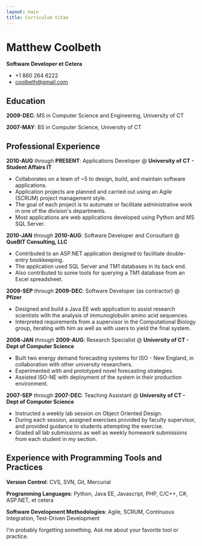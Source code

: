 ```yaml
---
layout: main
title: Curriculum Vitae
---
```


Matthew Coolbeth
================
**Software Developer et Cetera**
 - +1 860 264 6222
 - coolbeth@gmail.com

Education
---------

**2009-DEC**: MS in Computer Science and Engineering, University of CT

**2007-MAY**: BS in Computer Science, University of CT

Professional Experience
-----------------------

**2010-AUG** *through* **PRESENT**: Applications Developer
  @ **University of CT - Student Affairs IT**
-   Collaborates on a team of ~5 to design, build, and maintain software
    applications.
-   Application projects are planned and carried out using an Agile (SCRUM)
    project management style.
-   The goal of each project is to automate or facilitate administrative work
    in one of the division's departments.
-   Most applications are web applications developed using Python and MS SQL
    Server.

**2010-JAN** *through* **2010-AUG**: Software Developer and Consultant
  @ **QueBIT Consulting, LLC**

-   Contributed to an ASP.NET application designed to facilitate double-entry
    bookkeeping.
-   The application used SQL Server and TM1 databases in its back end.
-   Also contributed to some tools for querying a TM1 database from an Excel
    spreadsheet.
    
**2009-SEP** *through* **2009-DEC**: Software Developer (as contractor)
  @ **Pfizer**

-   Designed and build a Java EE web application to assist research scientists
    with the analysis of immunoglobulin amino acid sequences.  
-   Interpreted requirements from a supervisor in the Computational Biology
    group, iterating with him as well as with users to yield the final system.

**2008-JAN** *through* **2009-AUG**: Research Specialist
  @ **University of CT - Dept of Computer Science**

-   Built two energy demand forecasting systems for ISO - New England, 
    in collaboration with other university researchers.
-   Experimented with and prototyped novel forecasting strategies.
-   Assisted ISO-NE with deployment of the system in their production
    environment.

**2007-SEP** *through* **2007-DEC**: Teaching Assistant
  @ **University of CT - Dept of Computer Science**

-   Instructed a weekly lab session on Object Oriented Design.
-   During each session, assigned exercises provided by faculty supervisor,
    and provided guidance to students attempting the exercise.
-   Graded all lab submissions as well as weekly homework submissions from
    each student in my section.

Experience with Programming Tools and Practices
-----------------------------------------------

**Version Control**: CVS, SVN, Git, Mercurial

**Programming Languages**: Python, Java EE, Javascript, PHP, C/C++, C#, ASP.NET, et cetera

**Software Development Methodologies**: Agile, SCRUM, Continuous Integration, Test-Driven Development

I'm probably forgetting something.  Ask me about your favorite tool or practice.

